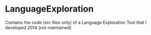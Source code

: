 # LanguageExploration
Contains the code (src files only) of a Language Exploration Tool that I developed 2014 (not maintained) 
